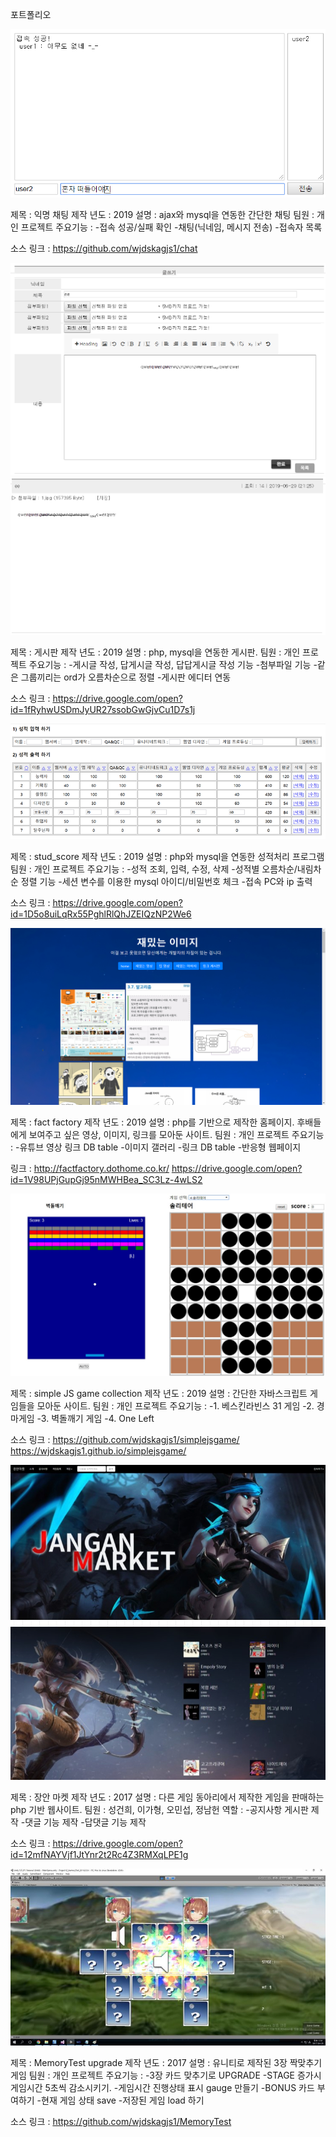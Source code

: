 포트폴리오

![ex_screenshot](./img/chat.png)

제목 : 익명 채팅
제작 년도 : 2019
설명 : ajax와 mysql을 연동한 간단한 채팅
팀원 : 개인 프로젝트
주요기능 :
-접속 성공/실패 확인
-채팅(닉네임, 메시지 전송)
-접속자 목록

소스 링크 :
https://github.com/wjdskagjs1/chat


![ex_screenshot](./img/01.png)
![ex_screenshot](./img/02.png)

제목 : 게시판
제작 년도 : 2019
설명 : php, mysql을 연동한 게시판.
팀원 : 개인 프로젝트
주요기능 :
-게시글 작성, 답게시글 작성, 답답게시글 작성 기능
-첨부파일 기능
-같은 그룹끼리는 ord가 오름차순으로 정렬
-게시판 에디터 연동

소스 링크 :
https://drive.google.com/open?id=1fRyhwUSDmJyUR27ssobGwGjvCu1D7s1j


![ex_screenshot](./img/preview.png)

제목 : stud_score
제작 년도 : 2019
설명 : php와 mysql을 연동한 성적처리 프로그램
팀원 : 개인 프로젝트
주요기능 :
-성적 조회, 입력, 수정, 삭제
-성적별 오름차순/내림차순 정렬 기능
-세션 변수를 이용한 mysql 아이디/비밀번호 체크
-접속 PC와 ip 출력

소스 링크 :
https://drive.google.com/open?id=1D5o8uiLqRx55PghlRlQhJZEIQzNP2We6


![ex_screenshot](./img/factfactory2.png)

제목 : fact factory
제작 년도 : 2019
설명 : php를 기반으로 제작한 홈페이지. 후배들에게 보여주고 싶은 영상, 이미지, 링크를 모아둔 사이트.
팀원 : 개인 프로젝트
주요기능 :
-유튜브 영상 링크 DB table
-이미지 갤러리
-링크 DB table
-반응형 웹페이지

링크 :
http://factfactory.dothome.co.kr/
https://drive.google.com/open?id=1V98UPjGupGj95nMWHBea_SC3Lz-4wLS2


![ex_screenshot](./img/simple-JS-game-collection.jpg)

제목 : simple JS game collection
제작 년도 : 2019
설명 : 간단한 자바스크립트 게임들을 모아둔 사이트.
팀원 : 개인 프로젝트
주요기능 :
-1. 베스킨라빈스 31 게임
-2. 경마게임
-3. 벽돌깨기 게임
-4. One Left

소스 링크 :
https://github.com/wjdskagjs1/simplejsgame/
https://wjdskagjs1.github.io/simplejsgame/


![ex_screenshot](./img/장안-마켓.jpg)

제목 : 장안 마켓
제작 년도 : 2017
설명 : 다른 게임 동아리에서 제작한 게임을 판매하는 php 기반 웹사이트.
팀원 : 성건희, 이가형, 오민섭, 정남헌
역할 :
-공지사항 게시판 제작
-댓글 기능 제작
-답댓글 기능 제작

소스 링크 : https://drive.google.com/open?id=12mfNAYVjf1JtYnr2t2Rc4Z3RMXqLPE1g


![ex_screenshot](./img/MemoryTest.jpg)

제목 : MemoryTest upgrade
제작 년도 : 2017
설명 : 유니티로 제작된 3장 짝맞추기 게임
팀원 : 개인 프로젝트
주요기능 : 
-3장 카드 맞추기로   UPGRADE
-STAGE 증가시 게임시간 5초씩   감소시키기.
-게임시간 진행상태 표시   gauge 만들기
-BONUS 카드 부여하기
-현재 게임 상태   save
-저장된 게임 load 하기

소스 링크 : https://github.com/wjdskagjs1/MemoryTest
